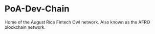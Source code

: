 # PoA-Dev-Chain
Home of the August Rice Fintech Owl network. Also known as the AFRO blockchain network.
